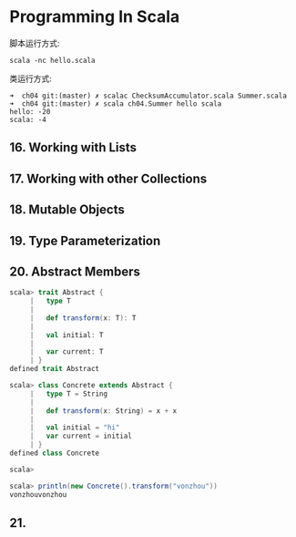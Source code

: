 # Programming In Scala

脚本运行方式:

```
scala -nc hello.scala
```


类运行方式:

```
➜  ch04 git:(master) ✗ scalac ChecksumAccumulator.scala Summer.scala
➜  ch04 git:(master) ✗ scala ch04.Summer hello scala                
hello: -20
scala: -4
```

## 16. Working with Lists

## 17. Working with other Collections

## 18. Mutable Objects

## 19. Type Parameterization

## 20. Abstract Members

```Scala
scala> trait Abstract {
     |   type T
     |
     |   def transform(x: T): T
     |
     |   val initial: T
     |
     |   var current: T
     | }
defined trait Abstract

scala> class Concrete extends Abstract {
     |   type T = String
     |
     |   def transform(x: String) = x + x
     |
     |   val initial = "hi"
     |   var current = initial
     | }
defined class Concrete

scala>

scala> println(new Concrete().transform("vonzhou"))
vonzhouvonzhou
```


## 21.